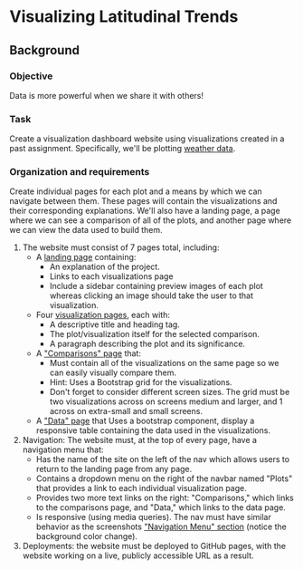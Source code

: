 # Visualizing Latitudinal Trends

## Background
### Objective
Data is more powerful when we share it with others!
### Task
Create a visualization dashboard website using visualizations created in a past assignment. Specifically, we'll be plotting [weather data](Resources/cities.csv).

### Organization and requirements
Create individual pages for each plot and a means by which we can navigate between them. These pages will contain the visualizations and their corresponding explanations. We'll also have a landing page, a page where we can see a comparison of all of the plots, and another page where we can view the data used to build them.
1. The website must consist of 7 pages total, including:
    * A [landing page](#landing-page) containing:
         * An explanation of the project.
         * Links to each visualizations page
         * Include a sidebar containing preview images of each plot whereas clicking an image should take the user to that visualization.
    * Four [visualization pages](#visualization-pages), each with:
         * A descriptive title and heading tag.
         * The plot/visualization itself for the selected comparison.
         * A paragraph describing the plot and its significance.
    * A ["Comparisons" page](#comparisons-page) that:
         * Must contain all of the visualizations on the same page so we can easily visually compare them.
         * Hint: Uses a Bootstrap grid for the visualizations.
         * Don't forget to consider different screen sizes. The grid must be two visualizations across on screens medium and larger, and 1 across on extra-small and small screens.
    * A ["Data" page](#data-page) that Uses a bootstrap component, display a responsive table containing the data used in the visualizations.
2. Navigation: The website must, at the top of every page, have a navigation menu that:
    * Has the name of the site on the left of the nav which allows users to return to the landing page from any page.
    * Contains a dropdown menu on the right of the navbar named "Plots" that provides a link to each individual visualization page.
    * Provides two more text links on the right: "Comparisons," which links to the comparisons page, and "Data," which links to the data page.
    * Is responsive (using media queries). The nav must have similar behavior as the screenshots ["Navigation Menu" section](#navigation-menu) (notice the background color change).
3. Deployments: the website must be deployed to GitHub pages, with the website working on a live, publicly accessible URL as a result.
